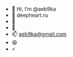 - 👋 Hi, I’m @aeb9ka
- 👀 deepheart.ru
- 🌱 
- 💞️ 
- 📫  aeb9ka@gmail.com 
- 😄 
- ⚡ 

<!---
aeb9ka/aeb9ka is a ✨ special ✨ repository because its `README.md` (this file) appears on your GitHub profile.
You can click the Preview link to take a look at your changes.
--->
